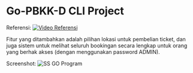 # Go-PBKK-D CLI Project

Referensi: 
[![Video Referensi](https://img.youtube.com/vi/yyUHQIec83I/0.jpg)](https://www.youtube.com/watch?v=yyUHQIec83I)

Fitur yang ditambahkan adalah pilihan lokasi untuk pembelian ticket, dan juga sistem untuk melihat seluruh bookingan secara lengkap untuk orang yang berhak akses (dengan menggunakan password ADMIN).

Screenshot:
![SS GO Program](https://github.com/user-attachments/assets/cb74abfb-7f80-4b35-bf97-25f7936af477)
